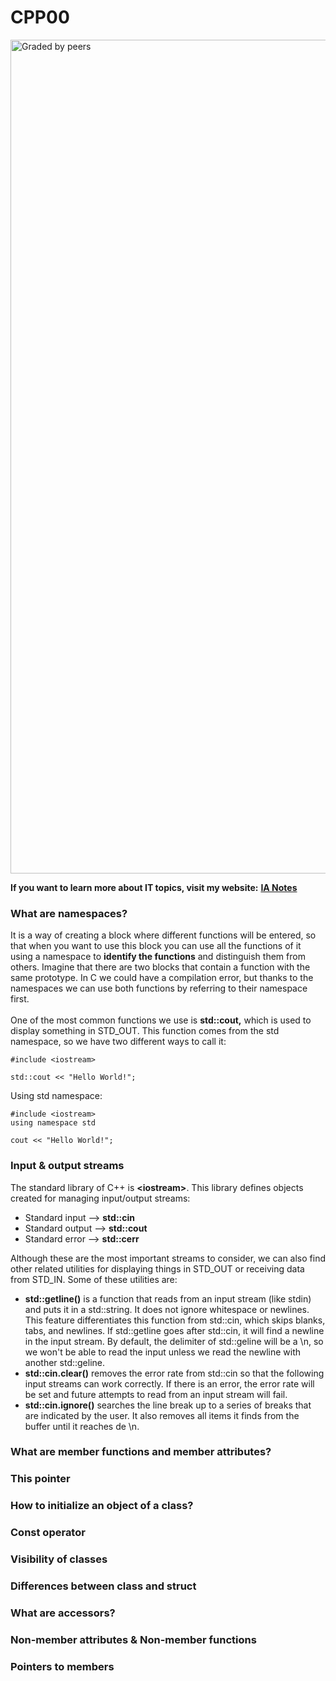 # CPP00
<img width="1334" alt="Graded by peers" src="https://user-images.githubusercontent.com/74931024/140664361-1bcd9d6b-040b-46ca-a832-4ec52f547970.png">

**If you want to learn more about IT topics, visit my website:** [**IA Notes**](https://ia-notes.com/)

### What are namespaces?
It is a way of creating a block where different functions will be entered, so that when you want to use this block you can use all the functions of it using a namespace to **identify the functions** and distinguish them from others.
Imagine that there are two blocks that contain a function with the same prototype. In C we could have a compilation error, but thanks to the namespaces we can use both functions by referring to their namespace first.<br>
<br>
One of the most common functions we use is **std::cout,** which is used to display something in STD_OUT. This function comes from the std namespace, so we have two different ways to call it:

    #include <iostream>
    
    std::cout << "Hello World!";

Using std namespace:

    #include <iostream>
    using namespace std
    
    cout << "Hello World!";

### Input & output streams
The standard library of C++ is **\<iostream\>**. This library defines objects created for managing input/output streams:
  - Standard input  --> **std::cin**
  - Standard output --> **std::cout**
  - Standard error  --> **std::cerr**

Although these are the most important streams to consider, we can also find other related utilities for displaying things in STD_OUT or receiving data from STD_IN. Some of these utilities are:
  - **std::getline()** is a function that reads from an input stream (like stdin) and puts it in a std::string. It does not ignore whitespace or newlines. This feature differentiates this function from std::cin, which skips blanks, tabs, and newlines. If std::getline goes after std::cin, it will find a newline in the input stream. By default, the delimiter of std::geline will be a \n, so we won't be able to read the input unless we read the newline with another std::geline.
  - **std::cin.clear()** removes the error rate from std::cin so that the following input streams can work correctly. If there is an error, the error rate will be set and future attempts to read from an input stream will fail.
  - **std::cin.ignore()** searches the line break up to a series of breaks that are indicated by the user. It also removes all items it finds from the buffer until it reaches de \n.

### What are member functions and member attributes?

### This pointer

### How to initialize an object of a class?

### Const operator

### Visibility of classes

### Differences between class and struct

### What are accessors?

### Non-member attributes & Non-member functions

### Pointers to members
